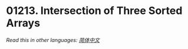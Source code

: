 # 01213. Intersection of Three Sorted Arrays

  _Read this in other languages:_
    [_简体中文_](README.zh-CN.md)

